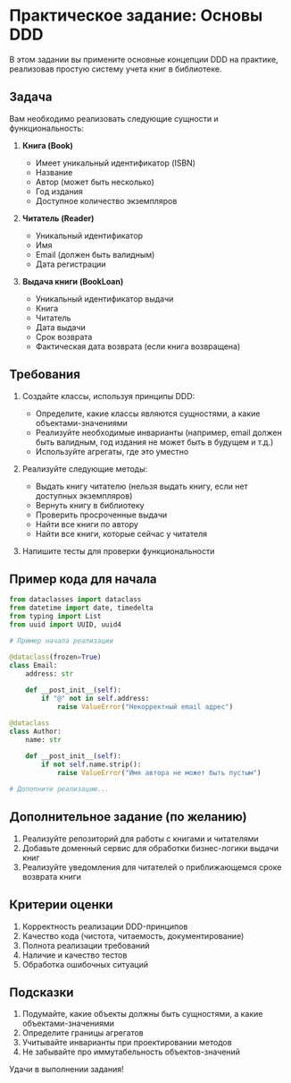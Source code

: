 # Практическое задание: Основы DDD

В этом задании вы примените основные концепции DDD на практике, реализовав простую систему учета книг в библиотеке.

## Задача

Вам необходимо реализовать следующие сущности и функциональность:

1. **Книга (Book)**
   - Имеет уникальный идентификатор (ISBN)
   - Название
   - Автор (может быть несколько)
   - Год издания
   - Доступное количество экземпляров

2. **Читатель (Reader)**
   - Уникальный идентификатор
   - Имя
   - Email (должен быть валидным)
   - Дата регистрации

3. **Выдача книги (BookLoan)**
   - Уникальный идентификатор выдачи
   - Книга
   - Читатель
   - Дата выдачи
   - Срок возврата
   - Фактическая дата возврата (если книга возвращена)

## Требования

1. Создайте классы, используя принципы DDD:
   - Определите, какие классы являются сущностями, а какие объектами-значениями
   - Реализуйте необходимые инварианты (например, email должен быть валидным, год издания не может быть в будущем и т.д.)
   - Используйте агрегаты, где это уместно

2. Реализуйте следующие методы:
   - Выдать книгу читателю (нельзя выдать книгу, если нет доступных экземпляров)
   - Вернуть книгу в библиотеку
   - Проверить просроченные выдачи
   - Найти все книги по автору
   - Найти все книги, которые сейчас у читателя

3. Напишите тесты для проверки функциональности

## Пример кода для начала

```python
from dataclasses import dataclass
from datetime import date, timedelta
from typing import List
from uuid import UUID, uuid4

# Пример начала реализации

@dataclass(frozen=True)
class Email:
    address: str
    
    def __post_init__(self):
        if "@" not in self.address:
            raise ValueError("Некорректный email адрес")

@dataclass
class Author:
    name: str
    
    def __post_init__(self):
        if not self.name.strip():
            raise ValueError("Имя автора не может быть пустым")

# Дополните реализацию...
```

## Дополнительное задание (по желанию)

1. Реализуйте репозиторий для работы с книгами и читателями
2. Добавьте доменный сервис для обработки бизнес-логики выдачи книг
3. Реализуйте уведомления для читателей о приближающемся сроке возврата книги

## Критерии оценки

1. Корректность реализации DDD-принципов
2. Качество кода (чистота, читаемость, документирование)
3. Полнота реализации требований
4. Наличие и качество тестов
5. Обработка ошибочных ситуаций

## Подсказки

1. Подумайте, какие объекты должны быть сущностями, а какие объектами-значениями
2. Определите границы агрегатов
3. Учитывайте инварианты при проектировании методов
4. Не забывайте про иммутабельность объектов-значений

Удачи в выполнении задания!
